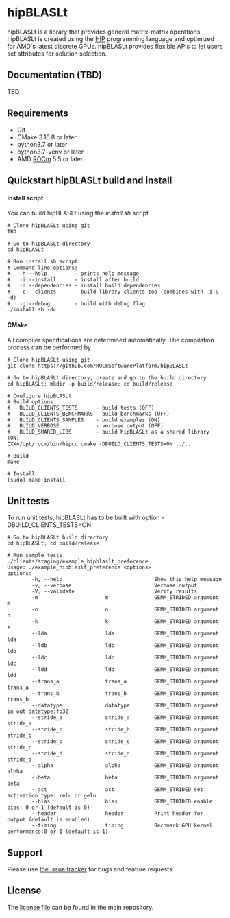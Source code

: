 # hipBLASLt
hipBLASLt is a library that provides general matrix-matrix operations. hipBLASLt is created using the [HIP][] programming language and optimized for AMD's latest discrete GPUs. 
hipBLASLt provides flexible APIs to let users set attributes for solution selection.

## Documentation (TBD)
TBD

## Requirements
* Git
* CMake 3.16.8 or later
* python3.7 or later
* python3.7-venv or later
* AMD [ROCm] 5.5 or later

## Quickstart hipBLASLt build and install

#### Install script
You can build hipBLASLt using the *install.sh* script
```
# Clone hipBLASLt using git
TBD

# Go to hipBLASLt directory
cd hipBLASLt

# Run install.sh script
# Command line options:
#   -h|--help         - prints help message
#   -i|--install      - install after build
#   -d|--dependencies - install build dependencies
#   -c|--clients      - build library clients too (combines with -i & -d)
#   -g|--debug        - build with debug flag
./install.sh -dc
```

#### CMake
All compiler specifications are determined automatically. The compilation process can be performed by
```
# Clone hipBLASLt using git
git clone https://github.com/ROCmSoftwarePlatform/hipBLASLt

# Go to hipBLASLt directory, create and go to the build directory
cd hipBLASLt; mkdir -p build/release; cd build/release

# Configure hipBLASLt
# Build options:
#   BUILD_CLIENTS_TESTS      - build tests (OFF)
#   BUILD_CLIENTS_BENCHMARKS - build benchmarks (OFF)
#   BUILD_CLIENTS_SAMPLES    - build examples (ON)
#   BUILD_VERBOSE            - verbose output (OFF)
#   BUILD_SHARED_LIBS        - build hipBLASLt as a shared library (ON)
CXX=/opt/rocm/bin/hipcc cmake -DBUILD_CLIENTS_TESTS=ON ../..

# Build
make

# Install
[sudo] make install
```

## Unit tests
To run unit tests, hipBLASLt has to be built with option -DBUILD_CLIENTS_TESTS=ON.
```
# Go to hipBLASLt build directory
cd hipBLASLt; cd build/release

# Run sample tests
./clients/staging/example_hipblaslt_preference
Usage: ./example_hipblaslt_preference <options>
options:
        -h, --help                              Show this help message
        -v, --verbose                           Verbose output
        -V, --validate                          Verify results
        -m                      m               GEMM_STRIDED argument m
        -n                      n               GEMM_STRIDED argument n
        -k                      k               GEMM_STRIDED argument k
        --lda                   lda             GEMM_STRIDED argument lda
        --ldb                   ldb             GEMM_STRIDED argument ldb
        --ldc                   ldc             GEMM_STRIDED argument ldc
        --ldd                   ldd             GEMM_STRIDED argument ldd
        --trans_a               trans_a         GEMM_STRIDED argument trans_a
        --trans_b               trans_b         GEMM_STRIDED argument trans_b
        --datatype              datatype        GEMM_STRIDED argument in out datatype:fp32
        --stride_a              stride_a        GEMM_STRIDED argument stride_a
        --stride_b              stride_b        GEMM_STRIDED argument stride_b
        --stride_c              stride_c        GEMM_STRIDED argument stride_c
        --stride_d              stride_d        GEMM_STRIDED argument stride_d
        --alpha                 alpha           GEMM_STRIDED argument alpha
        --beta                  beta            GEMM_STRIDED argument beta
        --act                   act             GEMM_STRIDED set activation type: relu or gelu
        --bias                  bias            GEMM_STRIDED enable bias: 0 or 1 (default is 0)
        --header                header          Print header for output (default is enabled)
        --timing                timing          Bechmark GPU kernel performance:0 or 1 (default is 1)
```

## Support
Please use [the issue tracker][] for bugs and feature requests.

## License
The [license file][] can be found in the main repository.

[ROCm]: https://github.com/RadeonOpenCompute/ROCm
[HIP]: https://github.com/GPUOpen-ProfessionalCompute-Tools/HIP/
[GTest]: https://github.com/google/googletest
[the issue tracker]: TBD
[license file]: TBD
